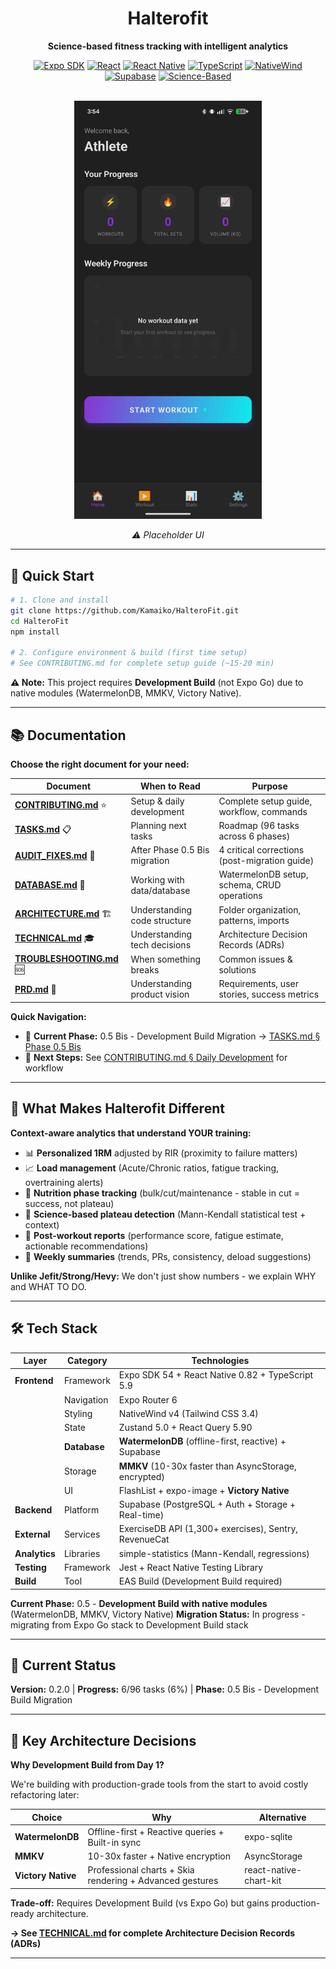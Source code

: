 <div align="center">

# Halterofit

**Science-based fitness tracking with intelligent analytics**

[![Expo SDK](https://img.shields.io/badge/Expo-54.0.12-000020?style=flat&logo=expo)](https://expo.dev)
[![React](https://img.shields.io/badge/React-19.2.0-61DAFB?style=flat&logo=react)](https://react.dev)
[![React Native](https://img.shields.io/badge/React%20Native-0.82.0-61DAFB?style=flat&logo=react)](https://reactnative.dev)
[![TypeScript](https://img.shields.io/badge/TypeScript-5.9-3178C6?style=flat&logo=typescript)](https://typescriptlang.org)
[![NativeWind](https://img.shields.io/badge/NativeWind-v4-06B6D4?style=flat&logo=tailwindcss)](https://nativewind.dev)
[![Supabase](https://img.shields.io/badge/Supabase-Latest-3ECF8E?style=flat&logo=supabase)](https://supabase.com)
[![Science-Based](https://img.shields.io/badge/Analytics-Science--Based-00A36C?style=flat)](https://github.com)

<br/>

<img src="./docs/images/home-placeholder.jpeg" alt="Home Screen Placeholder" width="300"/>

_⚠️ Placeholder UI_

</div>

---

## 🚀 Quick Start

```bash
# 1. Clone and install
git clone https://github.com/Kamaiko/HalteroFit.git
cd HalteroFit
npm install

# 2. Configure environment & build (first time setup)
# See CONTRIBUTING.md for complete setup guide (~15-20 min)
```

**⚠️ Note:** This project requires **Development Build** (not Expo Go) due to native modules (WatermelonDB, MMKV, Victory Native).

---

## 📚 Documentation

**Choose the right document for your need:**

| Document                                             | When to Read                  | Purpose                                       |
| ---------------------------------------------------- | ----------------------------- | --------------------------------------------- |
| **[CONTRIBUTING.md](docs/CONTRIBUTING.md)** ⭐       | Setup & daily development     | Complete setup guide, workflow, commands      |
| **[TASKS.md](docs/TASKS.md)** 📋                     | Planning next tasks           | Roadmap (96 tasks across 6 phases)            |
| **[AUDIT_FIXES.md](docs/AUDIT_FIXES.md)** 🔧         | After Phase 0.5 Bis migration | 4 critical corrections (post-migration guide) |
| **[DATABASE.md](docs/DATABASE.md)** 💾               | Working with data/database    | WatermelonDB setup, schema, CRUD operations   |
| **[ARCHITECTURE.md](docs/ARCHITECTURE.md)** 🏗️       | Understanding code structure  | Folder organization, patterns, imports        |
| **[TECHNICAL.md](docs/TECHNICAL.md)** 🎓             | Understanding tech decisions  | Architecture Decision Records (ADRs)          |
| **[TROUBLESHOOTING.md](docs/TROUBLESHOOTING.md)** 🆘 | When something breaks         | Common issues & solutions                     |
| **[PRD.md](docs/PRD.md)** 📄                         | Understanding product vision  | Requirements, user stories, success metrics   |

**Quick Navigation:**

- 🎯 **Current Phase:** 0.5 Bis - Development Build Migration → [TASKS.md § Phase 0.5 Bis](docs/TASKS.md#-phase-05-bis-development-build-migration-010--next-session)
- 🚀 **Next Steps:** See [CONTRIBUTING.md § Daily Development](docs/CONTRIBUTING.md#️-development-workflow) for workflow

---

## 🎯 What Makes Halterofit Different

**Context-aware analytics that understand YOUR training:**

- 📊 **Personalized 1RM** adjusted by RIR (proximity to failure matters)
- 📈 **Load management** (Acute/Chronic ratios, fatigue tracking, overtraining alerts)
- 🎯 **Nutrition phase tracking** (bulk/cut/maintenance - stable in cut = success, not plateau)
- 🧪 **Science-based plateau detection** (Mann-Kendall statistical test + context)
- 📝 **Post-workout reports** (performance score, fatigue estimate, actionable recommendations)
- 📅 **Weekly summaries** (trends, PRs, consistency, deload suggestions)

**Unlike Jefit/Strong/Hevy:** We don't just show numbers - we explain WHY and WHAT TO DO.

---

## 🛠️ Tech Stack

| Layer         | Category     | Technologies                                          |
| ------------- | ------------ | ----------------------------------------------------- |
| **Frontend**  | Framework    | Expo SDK 54 + React Native 0.82 + TypeScript 5.9      |
|               | Navigation   | Expo Router 6                                         |
|               | Styling      | NativeWind v4 (Tailwind CSS 3.4)                      |
|               | State        | Zustand 5.0 + React Query 5.90                        |
|               | **Database** | **WatermelonDB** (offline-first, reactive) + Supabase |
|               | Storage      | **MMKV** (10-30x faster than AsyncStorage, encrypted) |
|               | UI           | FlashList + expo-image + **Victory Native**           |
| **Backend**   | Platform     | Supabase (PostgreSQL + Auth + Storage + Real-time)    |
| **External**  | Services     | ExerciseDB API (1,300+ exercises), Sentry, RevenueCat |
| **Analytics** | Libraries    | simple-statistics (Mann-Kendall, regressions)         |
| **Testing**   | Framework    | Jest + React Native Testing Library                   |
| **Build**     | Tool         | EAS Build (Development Build required)                |

**Current Phase:** 0.5 - **Development Build with native modules** (WatermelonDB, MMKV, Victory Native)
**Migration Status:** In progress - migrating from Expo Go stack to Development Build stack

---

## 🎯 Current Status

**Version:** 0.2.0 | **Progress:** 6/96 tasks (6%) | **Phase:** 0.5 Bis - Development Build Migration

---

## 🚀 Key Architecture Decisions

**Why Development Build from Day 1?**

We're building with production-grade tools from the start to avoid costly refactoring later:

| Choice             | Why                                                      | Alternative            |
| ------------------ | -------------------------------------------------------- | ---------------------- |
| **WatermelonDB**   | Offline-first + Reactive queries + Built-in sync         | expo-sqlite            |
| **MMKV**           | 10-30x faster + Native encryption                        | AsyncStorage           |
| **Victory Native** | Professional charts + Skia rendering + Advanced gestures | react-native-chart-kit |

**Trade-off:** Requires Development Build (vs Expo Go) but gains production-ready architecture.

**→ See [TECHNICAL.md](docs/TECHNICAL.md) for complete Architecture Decision Records (ADRs)**

---
